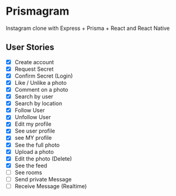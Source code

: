 # Prismagram

Instagram clone with Express + Prisma + React and React Native

## User Stories

- [x] Create account
- [x] Request Secret
- [x] Confirm Secret (Login)
- [x] Like / Unlike a photo
- [x] Comment on a photo
- [x] Search by user
- [x] Search by location
- [x] Follow User
- [x] Unfollow User
- [x] Edit my profile
- [x] See user profile
- [x] see MY profile
- [x] See the full photo
- [x] Upload a photo
- [x] Edit the photo (Delete)
- [x] See the feed
- [ ] See rooms
- [ ] Send private Message
- [ ] Receive Message (Realtime)
